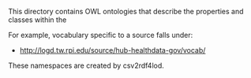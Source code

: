 This directory contains OWL ontologies that describe the properties and classes within the 

For example, vocabulary specific to a source falls under:

* http://logd.tw.rpi.edu/source/hub-healthdata-gov/vocab/

These namespaces are created by csv2rdf4lod.
